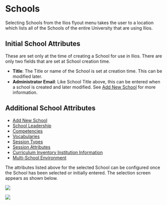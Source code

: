 # Schools

Selecting Schools from the Ilios flyout menu takes the user to a location which lists all of the Schools of the entire University that are using Ilios.

## Initial School Attributes

These are set only at the time of creating a School for use in Ilios. There are only two fields that are set at School creation time.

* **Title**: The Title or name of the School is set at creation time. This can be modified later.
* **Administrator Email**: Like School Title above, this can be entered when a school is created and later modified. See [Add New School](https://iliosproject.gitbook.io/ilios-user-guide/schools/add-new-school) for more information.

## Additional School Attributes

* [Add New School](https://iliosproject.gitbook.io/ilios-user-guide/schools/add-new-school)
* [School Leadership](https://iliosproject.gitbook.io/ilios-user-guide/schools/school-leadership)
* [Competencies](https://iliosproject.gitbook.io/ilios-user-guide/schools/competencies)
* [Vocabularies](https://iliosproject.gitbook.io/ilios-user-guide/schools/vocabularies)
* [Session Types](https://iliosproject.gitbook.io/ilios-user-guide/schools/session-types)
* [Session Attributes](https://iliosproject.gitbook.io/ilios-user-guide/schools/session-attributes)
* [Curriculum Inventory Institution Information](https://iliosproject.gitbook.io/ilios-user-guide/schools/curriculum-inventory-institution-information)&#x20;
* [Multi-School Environment](https://iliosproject.gitbook.io/ilios-user-guide/schools/multi-school-environment)

The attributes listed above for the selected School can be configured once the School has been selected or initially entered. The selection screen appears as shown below.

![](../.gitbook/assets/schools\_1.jpg)

![](../.gitbook/assets/school\_selected.jpg)
